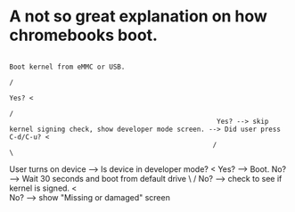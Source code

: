# A not so great explanation on how chromebooks boot.


                                                                                                                                                             Boot kernel from eMMC or USB.
                                                                                                                                                            /
                                                                                                                                                      Yes? <
                                                                                                                                                     /
                                                        Yes? --> skip kernel signing check, show developer mode screen. --> Did user press C-d/C-u? <
                                                       /                                                                                             \
User turns on device --> Is device in developer mode? <                                             Yes? --> Boot.                                    No? --> Wait 30 seconds and boot from default drive
                                                       \                                           /
                                                        No? --> check to see if kernel is signed. <
                                                                                                   \
                                                                                                    No? --> show "Missing or damaged" screen

